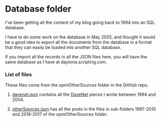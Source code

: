 # Database folder

I've been getting all the content of my blog going back to 1994 into an SQL database.

I have to do some work on the database in May 2025, and thought it would be a good idea to export all the documents from the database in a format
that they can easily be loaded into another SQL database.

If you import all the records in all the JSON files here, you will have the same database as I have at daytona.scripting.com.

### List of files

These files come from the opmlOtherSources folder in the GitHub repo.

1. <a href="https://github.com/scripting/Scripting-News/blob/master/blog/misc/database/davenet.json">davenet.json</a> contains all the <a href="http://scripting.com/davenet/">DaveNet</a> pieces I wrote between 1994 and 2004.

2. <a href="otherSources.json">otherSources.json</a> has all the posts in the files in sub-folders 1997-2010 and 2016-2017 of the opmlOtherSources folder.
